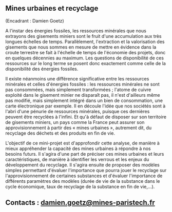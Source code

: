 ## Mines urbaines et recyclage

(Encadrant : Damien Goetz)

A l'instar des énergies fossiles, les ressources minérales que nous
extrayons des gisements miniers sont le fruit d'une accumulation aux
très longues échelles de temps. Parallèlement, l'extraction et la
valorisation des gisements que nous sommes en mesure de mettre en
évidence dans la croute terrestre se fait à l'échelle de temps de
l'économie des projets, donc en quelques décennies au maximum. Les
questions de disponibilité de ces ressources sur le long terme se posent
donc exactement comme celle de la disponibilité des énergies fossiles.

Il existe néanmoins une différence significative entre les ressources
minérales et celles d'énergies fossiles : les ressources minérales ne
sont pas consommées, mais simplement transformées ; l'atome de cuivre
exploité dans le gisement minier ne disparaît pas, il n'est d'ailleurs
même pas modifié, mais simplement intégré dans un bien de consommation,
une carte électronique par exemple. Il en découle l'idée que nos
sociétés sont à l'abri d'une pénurie de ressources minérales, puisque
ces dernières peuvent être recyclées à l'infini. Et qu'à défaut de
disposer sur son territoire de gisements miniers, un pays comme la
France peut assurer son approvisionnement à partir des « mines urbaines
», autrement dit, du recyclage des déchets et des produits en fin de
vie.

L'objectif de ce mini-projet est d'approfondir cette analyse, de manière
à mieux appréhender la capacité des mines urbaines à répondre à nos
besoins futurs. Il s'agira d'une part de préciser ces mines urbaines et
leurs caractéristiques, de manière à identifier les verrous et les
enjeux du développement du recyclage. Il s'agira ensuite de proposer des
modèles simples permettant d'évaluer l'importance que pourra jouer le
recyclage sur l'approvisionnement de certaines substances et d'évaluer
l'importance de différents paramètres des modèles (durée de vie de la
substance dans le cycle économique, taux de recyclage de la substance en
fin de vie,...).

## Contacts : damien.goetz@mines-paristech.fr
